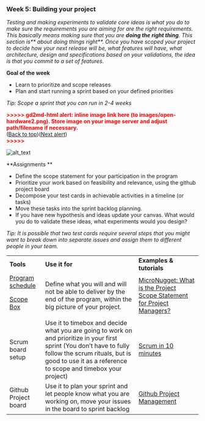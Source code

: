 ### **Week 5: Building your project**

_Testing and making experiments to validate core ideas is what you do  to make sure the requirements you are aiming for are the right requirements. This basically means making sure that you are **doing the right thing**. This section is** about doing things right**. Once you have scoped your project to decide how your next release will be, what features will have, what architecture, design and specifications based on your validations, the idea is that you commit to a set of features._

**Goal of the week**



*   Learn to prioritize and scope releases
*   Plan and start running a sprint based on your defined priorities

_Tip: Scope a sprint that you can run in 2-4 weeks_



<p id="gdcalert3" ><span style="color: red; font-weight: bold">>>>>>  gd2md-html alert: inline image link here (to images/open-hardware2.png). Store image on your image server and adjust path/filename if necessary. </span><br>(<a href="#">Back to top</a>)(<a href="#gdcalert4">Next alert</a>)<br><span style="color: red; font-weight: bold">>>>>> </span></p>


![alt_text](images/open-hardware2.png "image_tooltip")


**Assignments **



*   Define the scope statement for your participation in the program
*   Prioritize your work based on feasibility and relevance, using the github project board
*   Decompose your test cards in achievable activities in a timeline (or tasks)
*   Move these tasks into the sprint backlog planning.
*   If you have new hypothesis and ideas update your canvas. What would you do to validate these ideas, what experiments would you design?

_Tip: It is possible that two test cards require several steps that you might want to break down into separate issues and assign them to different people in your team._


<table>
  <tr>
   <td><strong>Tools</strong>
   </td>
   <td><strong>Use it for</strong>
   </td>
   <td><strong>Examples & tutorials</strong>
   </td>
  </tr>
  <tr>
   <td><a href="https://open-hardware-leaders.github.io/ohlwebsite/Program/02_schedule.html">Program schedule</a>
<p>
<a href="https://docs.google.com/presentation/d/1T0ASYRbyVIkAHuEo1GXTh3qTBema_15A4OwfW_wIlg4/edit?usp=sharing">Scope Box</a>
   </td>
   <td>Define what you will and will not be able to deliver by the end of the program, within the big picture of your project.
   </td>
   <td><a href="https://www.youtube.com/watch?v=AOIOS2MIpB8">MicroNugget: What is the Project Scope Statement for Project Managers?</a>
   </td>
  </tr>
  <tr>
   <td>Scrum board setup
   </td>
   <td>Use it to timebox and decide what you are going to work on and prioritize in your first sprint (You don’t have to fully follow the scrum rituals, but is good to use it as a reference to scope and timebox your project)
   </td>
   <td><a href="https://www.youtube.com/watch?v=XU0llRltyFM">Scrum in 10 minutes</a>
   </td>
  </tr>
  <tr>
   <td>Github Project board
   </td>
   <td>Use it to plan your sprint and let people know what you are working on, move your issues in the board to sprint backlog
   </td>
   <td><a href="https://www.youtube.com/watch?v=ff5cBkPg-bQ">Github Project Management</a>
   </td>
  </tr>
</table>

